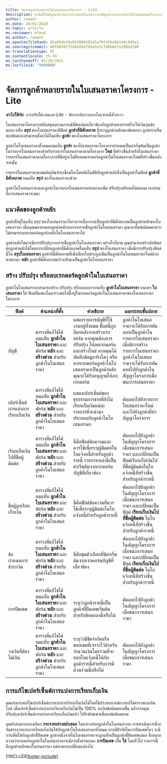 ```yaml
---
title: จัดการลูกค้าหลายรายในใบเสนอราคาโครงการ - Lite
description: หัวข้อนี้ให้ข้อมูลเกี่ยวกับการทำงานกับใบเสนอราคาที่มีลูกค้าหลายรายที่จะให้เงินสนับสนุนโครงการ (Sales)
author: rumant
ms.date: 10/01/2020
ms.topic: article
ms.reviewer: kfend
ms.author: rumant
ms.openlocfilehash: 02a05de28a92d98b58245a70f456a9b144c8d5a1
ms.sourcegitcommit: 40f68387f594180af64a5e5c748b6efa188bd300
ms.translationtype: HT
ms.contentlocale: th-TH
ms.lasthandoff: 05/10/2021
ms.locfileid: "5994969"
---
```

# <a name="manage-multiple-customers-on-project-quotes---lite"></a>จัดการลูกค้าหลายรายในใบเสนอราคาโครงการ - Lite

_**นำไปใช้กับ:** การปรับใช้งานแบบ Lite - จัดการกับการออกใบแจ้งหนี้ชั่วคราว_

ใบเสนอราคาโครงการสนับสนุนสถานการณ์ที่ข้อเสนอเกี่ยวข้องกับลูกค้าหลายรายที่จะให้เงินทุนข้อตกลง แท็บ **สรุป** ของใบเสนอราคามีฟิลด์ **ลูกค้าที่มีศักยภาพ** ซึ่งระบุลูกค้าหลักของข้อตกลง ลูกค้ารายอื่นของข้อตกลงสามารถตั้งค่าได้ในแท็บ **ลูกค้า** ของใบเสนอราคาโครงการ

ลูกค้าในใบเสนอราคาทั้งหมดบนแท็บ **ลูกค้า** ของใบเสนอราคาโครงการกำหนดเป็นค่าเริ่มต้นเป็นลูกค้าในรายการใบเสนอราคาสำหรับรายการใบเสนอราคาตามโครงการ **ใหม่** ที่สร้างขึ้นสำหรับใบเสนอราคา รายการใบเสนอราคาตามโครงการที่มีอยู่จะไม่สืบทอดเรกคอร์ดลูกค้าในใบเสนอราคาใหม่ที่สร้างขึ้นหลังจากนั้น

รายการใบเสนอราคาตามผลิตภัณฑ์จะเชื่อมโยงโดยอัตโนมัติกับลูกค้าหลักซึ่งเป็นลูกค้าในฟิลด์ **ลูกค้าที่มีศักยภาพ** บนแท็บ **สรุป** ของใบเสนอราคาด้วย

ลูกค้าในใบเสนอราคาและลูกค้าในรายการใบเสนอราคาสามารถเพิ่ม ปรับปรุงหรือลบได้ตลอดเวลาก่อนที่การเสนอราคาจะชนะ

## <a name="concept-of-a-primary-customer"></a>แนวคิดของลูกค้าหลัก

ลูกค้าที่อยู่ในแท็บ สรุป ของใบเสนอราคาโครงการเนื่องจากเป็นลูกค้าที่มีศักยภาพเป็นลูกค้าหลักของใบเสนอราคา เมื่อคุณพยายามลบลูกค้าหลักออกจากรายชื่อลูกค้าในใบเสนอราคา คุณจะเห็นข้อผิดพลาดว่าไม่สามารถลบเรกคอร์ดลูกค้าหลักในใบเสนอราคาได้

ลูกค้าหลักไม่ควรมีการปรับปรุงจากรายชื่อลูกค้าในใบเสนอราคา อย่างไรก็ตาม คุณสามารถสร้างอิทธิพลต่อลูกค้าหลักได้โดยการเปลี่ยนลูกค้าที่มีศักยภาพในแท็บ **สรุป** ของใบเสนอราคา เมื่อมีการปรับปรุงฟิลด์นี้ใน **สรุปใบเสนอราคา** ลูกค้าที่มีศักยภาพที่เพิ่งเลือกใหม่จะถูกเพิ่มเป็นลูกค้าในใบเสนอราคาใหม่ด้วยค่าสถานะ **หลัก** ลูกค้าที่มีศักยภาพเก่าจะยังคงเป็นลูกค้าในใบเสนอราคา

## <a name="create-update-or-delete-a-quote-customer-record"></a>สร้าง ปรับปรุง หรือลบเรกคอร์ดลูกค้าในใบเสนอราคา

ลูกค้าในใบเสนอราคาสามารถสร้าง ปรับปรุง หรือลบออกจากแท็บ **ลูกค้าในใบเสนอราคา** บนเพจ **ใบเสนอราคา** ได้ ฟิลด์ที่แสดงในตารางต่อไปนี้อยู่ในเรกคอร์ดลูกค้าในใบเสนอราคาของใบเสนอราคาโครงการ

| **ฟิลด์** | **ตำแหน่งที่ตั้ง** | **คำอธิบาย** | **ผลกระทบขั้นปลาย** |
| --- | --- | --- | --- |
| บัญชี | ตารางที่แก้ไขได้บนแท็บ **ลูกค้าในใบเสนอราคา** และฟอร์ม **หลัก** และ **สร้างด่วน** สำหรับลูกค้าในใบเสนอราคา | แสดงรายการบัญชีที่ใช้งานอยู่ทั้งหมด ฟิลด์นี้ถูกล็อกหลังจากสร้างเรกคอร์ด หากคุณต้องการปรับปรุง ให้ลบเรกคอร์ดและสร้างใหม่ หากคุณได้บันทึกข้อมูลจริงใดๆ หรือหากเรกคอร์ดลูกค้าในใบเสนอราคาเป็นลูกค้าหลัก คุณจะได้รับอนุญาตให้ลบเรกคอร์ด | ลูกค้าในใบเสนอราคาจะได้รับการคัดลอกเป็นลูกค้าในรายการใบเสนอราคาเมื่อมีการสร้างรายการใบเสนอราคา ลูกค้าในใบเสนอราคาจะได้รับการคัดลอกไปยังลูกค้าในสัญญาโครงการเมื่อชนะการเสนอราคา |
| เปอร์เซ็นต์การแบ่งการเรียกเก็บเงิน | ตารางที่แก้ไขได้บนแท็บ **ลูกค้าในใบเสนอราคา** และฟอร์ม **หลัก** และ **สร้างด่วน** สำหรับลูกค้าในใบเสนอราคา | แสดงเปอร์เซ็นต์ของธุรกรรมการขายที่ยังไม่เรียกเก็บเงินแต่ละรายการที่จะนำมาประกอบกับลูกค้าในใบเสนอราคา | คัดลอกไปยังรายการใบเสนอราคาใหม่และไปยังลูกค้าที่ทำสัญญาโครงการ |
| เรียกเก็บเงินไปที่ชื่อผู้ติดต่อ | ตารางที่แก้ไขได้บนแท็บ **ลูกค้าในใบเสนอราคา** และฟอร์ม **หลัก** และ **สร้างด่วน** สำหรับลูกค้าในใบเสนอราคา | นี่คือฟิลด์ข้อความและควรใช้เพื่อระบุผู้ติดต่อในใบแจ้งหนี้สำหรับลูกค้ารายนี้ รายการเหล่านี้เป็นค่าเริ่มต้นจากเรกคอร์ดบัญชีที่เกี่ยวข้อง | คัดลอกไปยังลูกค้าในสัญญาโครงการเมื่อชนะการเสนอราคา และเปลี่ยนเป็นฟิลด์เรียกเก็บเงินไปที่ชื่อผู้ติดต่อในใบแจ้งหนี้ที่สร้างขึ้นสำหรับลูกค้ารายนี้ |
| ชื่อผู้ถูกเรียกเก็บเงิน | ตารางที่แก้ไขได้บนแท็บ **ลูกค้าในใบเสนอราคา** และฟอร์ม **หลัก** และ **สร้างด่วน** สำหรับลูกค้าในใบเสนอราคา | นี่คือฟิลด์ข้อความที่ควรใช้เพื่อระบุผู้ติดต่อในใบแจ้งหนี้สำหรับลูกค้ารายนี้ | คัดลอกไปยังลูกค้าในสัญญาโครงการเมื่อชนะการเสนอราคา และเปลี่ยนเป็นฟิลด์ **เรียกเก็บเงินไปที่ชื่อผู้ติดต่อ** ในใบแจ้งหนี้ที่สร้างขึ้นสำหรับลูกค้ารายนี้ |
| ข้อกำหนดการชำระเงิน | ตารางที่แก้ไขได้บนแท็บ **ลูกค้าในใบเสนอราคา** และฟอร์ม **หลัก** และ **สร้างด่วน** สำหรับลูกค้าในใบเสนอราคา | นี่คือชุดตัวเลือกที่มีค่าเริ่มต้นจากเรกคอร์ดบัญชีที่เกี่ยวข้อง | คัดลอกไปยังลูกค้าในสัญญาโครงการเมื่อชนะการเสนอราคา และเปลี่ยนเป็นฟิลด์ **เรียกเก็บเงินไปที่ชื่อผู้ติดต่อ** ในใบแจ้งหนี้ที่สร้างขึ้นสำหรับลูกค้ารายนี้ |
| การปัดเศษ | ตารางที่แก้ไขได้บนแท็บ **ลูกค้าในใบเสนอราคา** และฟอร์ม **หลัก** และ **สร้างด่วน** สำหรับลูกค้าในใบเสนอราคา | ระบุว่าลูกค้ารายนี้เป็นลูกค้าที่ปัดเศษเริ่มต้นสำหรับข้อตกลงนี้หรือไม่ | คัดลอกไปยังลูกค้าในสัญญาโครงการเมื่อชนะการเสนอราคา |
| วงเงินที่ต้องไม่เกิน | ตารางที่แก้ไขได้บนแท็บ **ลูกค้าในใบเสนอราคา** และฟอร์ม **หลัก** และ **สร้างด่วน** สำหรับลูกค้าในใบเสนอราคา | ระบุว่ามีขีดจำกัดหรือขอบเขตที่เจรจาไว้สำหรับจำนวนเงินโดยรวมที่จะออกใบแจ้งหนี้ให้กับลูกค้ารายนี้สำหรับการมีส่วนร่วมนี้หรือไม่ | คัดลอกไปยังลูกค้าในสัญญาโครงการเมื่อชนะการเสนอราคา |

## <a name="editing-billing-split-percentages"></a>การแก้ไขเปอร์เซ็นต์การแบ่งการเรียกเก็บเงิน

คุณสามารถแก้ไขเปอร์เซ็นต์การแบ่งการเรียกเก็บเงินได้โดยใช้ประสบการณ์การแก้ไขตารางแบบอินไลน์ เมื่อเปอร์เซ็นต์การแบ่งการเรียกเก็บเงินไม่เป็น 100% จะเกิดข้อผิดพลาดขึ้น หลังจากคุณปรับปรุงเปอร์เซ็นต์การแบ่งการเรียกเก็บเงินแล้ว ให้รีเฟรชเพจเพื่อลบข้อผิดพลาด

คุณยังสามารถลองเลือก **กระจายอย่างสม่ำเสมอ** ในตารางย่อยลูกค้าในใบเสนอราคา การดำเนินการนี้จะจัดสรรการแบ่งการเรียกเก็บเงินให้กับลูกค้าในใบเสนอราคาทั้งหมด หากมีปัจจัยในการปัดเศษใดๆ จะมีการเพิ่มให้กับลูกค้าที่ปัดเศษ ลูกค้าหนึ่งรายในใบเสนอราคาจะถูกแท็กเป็นลูกค้าที่ปัดเศษเสมอ ซึ่งหมายความว่าเรกคอร์ดลูกค้าในใบเสนอราคาจะมีการตั้งค่าสถานะ **การปัดเศษ** เป็น **ใช่** โดยทั่วไป รายการนี้คือลูกค้าหลักของใบเสนอราคา แต่สามารถเปลี่ยนแปลงได้


[!INCLUDE[footer-include](../../includes/footer-banner.md)]